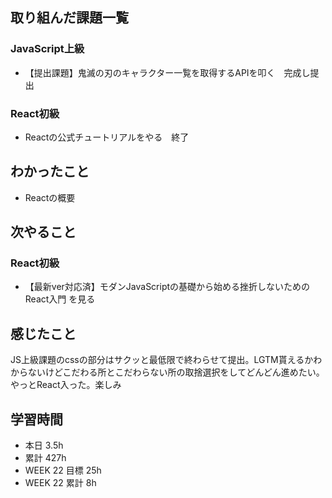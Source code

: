 ## 取り組んだ課題一覧 
 ### JavaScript上級
 - 【提出課題】鬼滅の刃のキャラクター一覧を取得するAPIを叩く　完成し提出

 ### React初級
 - Reactの公式チュートリアルをやる　終了

 ## わかったこと 
 - Reactの概要

 ## 次やること
 ### React初級
 - 【最新ver対応済】モダンJavaScriptの基礎から始める挫折しないためのReact入門 を見る



 ## 感じたこと 
JS上級課題のcssの部分はサクッと最低限で終わらせて提出。LGTM貰えるかわからないけどこだわる所とこだわらない所の取捨選択をしてどんどん進めたい。やっとReact入った。楽しみ

 ## 学習時間 
 - 本日 3.5h 
 - 累計 427h 
 - WEEK 22 目標 25h 
 - WEEK 22 累計 8h